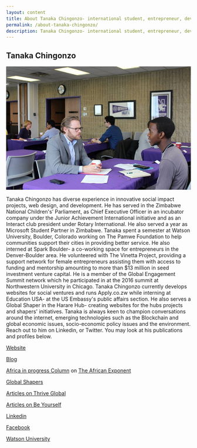 ```yaml
---
layout: content
title: About Tanaka Chingonzo- international student, entrepreneur, developer in Wooster Ohio
permalink: /about-tanaka-chingonzo/
description: Tanaka Chingonzo- international student, entrepreneur, developer in Wooster Ohio
---
```

<meta property="fb:app_id" content="622967764527675" />
<meta property=”og:url” content=”http://tanaka.co.zw” />
<meta property=”og:description” content=”Who is Tanaka Chingonzo? What does he do? Tanaka Chingonzo is a Computer Science and English student at the College of Wooster”/>

<script>
  (function(i,s,o,g,r,a,m){i['GoogleAnalyticsObject']=r;i[r]=i[r]||function(){
  (i[r].q=i[r].q||[]).push(arguments)},i[r].l=1*new Date();a=s.createElement(o),
  m=s.getElementsByTagName(o)[0];a.async=1;a.src=g;m.parentNode.insertBefore(a,m)
  })(window,document,'script','https://www.google-analytics.com/analytics.js','ga');

  ga('create', 'UA-83940835-1', 'auto');
  ga('send', 'pageview');

</script>

## Tanaka Chingonzo

![Tanaka Chingonzo- International Student at Global Engagement Summit Northwestern University](/images/tanaka-GES-photo.jpg)

Tanaka Chingonzo has diverse experience in innovative social impact projects, web design, and development. He has served in the Zimbabwe National Children's’ Parliament, as Chief Executive Officer in an incubator company under the Junior Achievement International initiative and as an Interact club president under Rotary International. He also served a year as Microsoft Student Partner in Zimbabwe. Tanaka spent a semester at Watson University, Boulder, Colorado working on The Pamwe Foundation to help communities support their cities in providing better service. He also interned at Spark Boulder- a co-working space for entrepreneurs in the Denver-Boulder area. He volunteered with The Vinetta Project, providing a support network for female entrepreneurs assisting them with access to funding and mentorship amounting to more than $13 million in seed investment venture capital. He is a member of the Global Engagement Summit network which he participated in at the 2016 summit at Northwestern University in Chicago. Tanaka Chingonzo currently develops websites for social ventures and runs Apply.co.zw while interning at Education USA- at the US Embassy's public affairs section. He also serves a Global Shaper in the Harare Hub- creating websites for the hubs projects and shapers' initiatives. Tanaka is always keen to champion conversations around the internet, emerging technologies such as the Blockchain and global economic issues, socio-economic policy issues and the environment. Reach out to him on Linkedin, or Twitter. You may look at his publications and profiles below.

[Website](http://tanaka.co.zw/)

[Blog](http://tanaka.co.zw/blog/)

[Africa in progress Column](https://www.africanexponent.com/profile/tanakachingonzo) on [The African Exponent](https://www.africanexponent.com/)

[Global Shapers](https://www.globalshapers.org/shapers/tanaka-chingonzo)

[Articles on Thrive Global](https://journal.thriveglobal.com/@tanakachingonzo)

[Articles on Be Yourself](https://byrslf.co/@tanakachingonzo)

[Linkedin](https://www.linkedin.com/in/tanakachingonzo/?ppe=1)

[Facebook](https://www.facebook.com/tanaka.ching)


[Watson University](http://www.watsonuniversity.org/portfolio/tanaka-chingonzo/)
